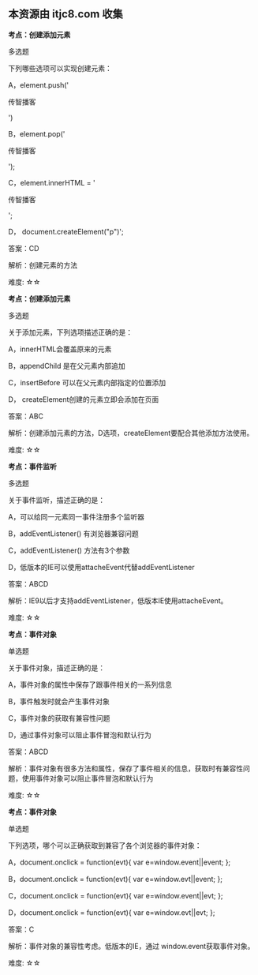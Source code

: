 ## 本资源由 itjc8.com 收集
**考点：创建添加元素**

多选题

下列哪些选项可以实现创建元素：

A，element.push('<p>传智播客</p>')

B，element.pop('<p>传智播客</p>');

C，element.innerHTML = '<p>传智播客</p>';

D， document.createElement("p")';

答案：CD

解析：创建元素的方法

难度: ☆☆





**考点：创建添加元素**

多选题

关于添加元素，下列选项描述正确的是：

A，innerHTML会覆盖原来的元素

B，appendChild 是在父元素内部追加

C，insertBefore 可以在父元素内部指定的位置添加

D， createElement创建的元素立即会添加在页面

答案：ABC

解析：创建添加元素的方法，D选项，createElement要配合其他添加方法使用。

难度: ☆☆



**考点：事件监听**

多选题

关于事件监听，描述正确的是：

A，可以给同一元素同一事件注册多个监听器

B，addEventListener() 有浏览器兼容问题 

C，addEventListener() 方法有3个参数

D，低版本的IE可以使用attacheEvent代替addEventListener

答案：ABCD

解析：IE9以后才支持addEventListener，低版本IE使用attacheEvent。

难度: ☆☆





**考点：事件对象**

单选题

关于事件对象，描述正确的是：

A，事件对象的属性中保存了跟事件相关的一系列信息

B，事件触发时就会产生事件对象

C，事件对象的获取有兼容性问题

D，通过事件对象可以阻止事件冒泡和默认行为

答案：ABCD

解析：事件对象有很多方法和属性，保存了事件相关的信息，获取时有兼容性问题，使用事件对象可以阻止事件冒泡和默认行为

难度: ☆☆





**考点：事件对象**

单选题

下列选项，哪个可以正确获取到兼容了各个浏览器的事件对象：

A，document.onclick = function(evt){  var e=window.event||event;  };

B，document.onclick  = function(evt){  var e=window.evt||event;  };

C，document.onclick  = function(evt){  var e=window.event||evt;  };

D，document.onclick  = function(evt){  var e=window.evt||evt;  };

答案：C

解析：事件对象的兼容性考虑。低版本的IE，通过 window.event获取事件对象。

难度: ☆☆